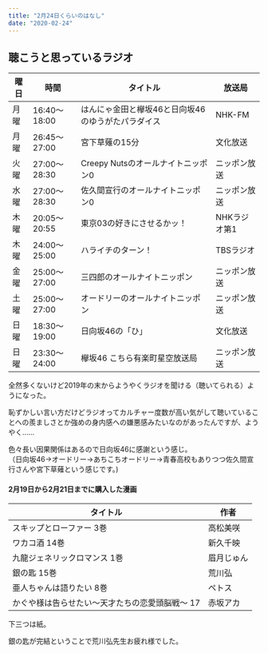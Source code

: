 ```yaml
---
title: "2月24日くらいのはなし"
date: "2020-02-24"
---
```


## 聴こうと思っているラジオ

| 曜日 | 時間         | タイトル                                           | 放送局       |
| ---- | ------------ | -------------------------------------------------- | ------------ |
| 月曜 | 16:40～18:00 | はんにゃ金田と欅坂46と日向坂46のゆうがたパラダイス | NHK-FM       |
| 月曜 | 26:45～27:00 | 宮下草薙の15分                                     | 文化放送     |
| 火曜 | 27:00～28:30 | Creepy Nutsのオールナイトニッポン0                 | ニッポン放送 |
| 水曜 | 27:00～28:30 | 佐久間宣行のオールナイトニッポン0                  | ニッポン放送 |
| 木曜 | 20:05～20:55 | 東京03の好きにさせるかッ！                         | NHKラジオ第1 |
| 木曜 | 24:00～25:00 | ハライチのターン！                                 | TBSラジオ    |
| 金曜 | 25:00～27:00 | 三四郎のオールナイトニッポン                       | ニッポン放送 |
| 土曜 | 25:00～27:00 | オードリーのオールナイトニッポン                   | ニッポン放送 |
| 日曜 | 18:30～19:00 | 日向坂46の「ひ」                                   | 文化放送     |
| 日曜 | 23:30～24:00 | 欅坂46 こちら有楽町星空放送局                      | ニッポン放送 |

全然多くないけど2019年の末からようやくラジオを聞ける（聴いてられる）ようになった。

恥ずかしい言い方だけどラジオってカルチャー度数が高い気がして聴いていることへの羨ましさとか強めの身内感への嫌悪感みたいなのがあったんですが、ようやく……

色々長い因果関係はあるので日向坂46に感謝という感じ。  
（日向坂46→オードリー→あちこちオードリー→青春高校もありつつ佐久間宣行さんや宮下草薙という感じです。)


#### 2月19日から2月21日までに購入した漫画

| タイトル                                        | 作者       |
| ----------------------------------------------- | ---------- |
| スキップとローファー 3巻                        | 高松美咲   |
| ワカコ酒 14巻                                   | 新久千映   |
| 九龍ジェネリックロマンス 1巻                    | 眉月じゅん |
| 銀の匙 15巻                                     | 荒川弘     |
| 亜人ちゃんは語りたい 8巻                        | ペトス     |
| かぐや様は告らせたい～天才たちの恋愛頭脳戦～ 17 | 赤坂アカ   |

下三つは紙。

銀の匙が完結ということで荒川弘先生お疲れ様でした。
